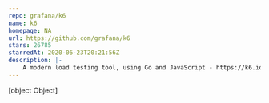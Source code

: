 ```yaml
---
repo: grafana/k6
name: k6
homepage: NA
url: https://github.com/grafana/k6
stars: 26785
starredAt: 2020-06-23T20:21:56Z
description: |-
    A modern load testing tool, using Go and JavaScript - https://k6.io
---
```


[object Object]
